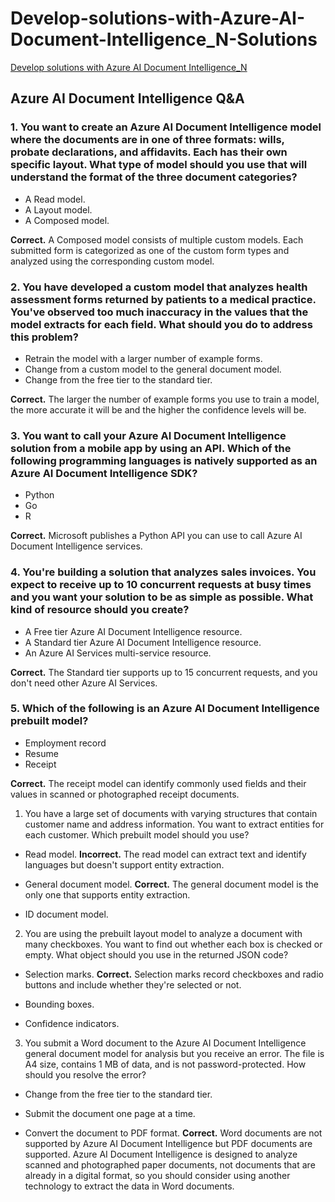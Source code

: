 # Develop-solutions-with-Azure-AI-Document-Intelligence_N-Solutions
<a href="https://learn.microsoft.com/en-us/training/challenges?id=56b0afce-3a58-4fb5-a3d0-79da518fd84c&WT.mc_id=cloudskillschallenge_56b0afce-3a58-4fb5-a3d0-79da518fd84c">Develop solutions with Azure AI Document Intelligence_N</a>

## Azure AI Document Intelligence Q&A

### 1. You want to create an Azure AI Document Intelligence model where the documents are in one of three formats: wills, probate declarations, and affidavits. Each has their own specific layout. What type of model should you use that will understand the format of the three document categories?

- A Read model.
- A Layout model.
- A Composed model.

**Correct.** A Composed model consists of multiple custom models. Each submitted form is categorized as one of the custom form types and analyzed using the corresponding custom model.

### 2. You have developed a custom model that analyzes health assessment forms returned by patients to a medical practice. You've observed too much inaccuracy in the values that the model extracts for each field. What should you do to address this problem?

- Retrain the model with a larger number of example forms.
- Change from a custom model to the general document model.
- Change from the free tier to the standard tier.

**Correct.** The larger the number of example forms you use to train a model, the more accurate it will be and the higher the confidence levels will be.

### 3. You want to call your Azure AI Document Intelligence solution from a mobile app by using an API. Which of the following programming languages is natively supported as an Azure AI Document Intelligence SDK?

- Python
- Go
- R

**Correct.** Microsoft publishes a Python API you can use to call Azure AI Document Intelligence services.

### 4. You're building a solution that analyzes sales invoices. You expect to receive up to 10 concurrent requests at busy times and you want your solution to be as simple as possible. What kind of resource should you create?

- A Free tier Azure AI Document Intelligence resource.
- A Standard tier Azure AI Document Intelligence resource.
- An Azure AI Services multi-service resource.

**Correct.** The Standard tier supports up to 15 concurrent requests, and you don't need other Azure AI Services.

### 5. Which of the following is an Azure AI Document Intelligence prebuilt model?

- Employment record
- Resume
- Receipt

**Correct.** The receipt model can identify commonly used fields and their values in scanned or photographed receipt documents.


1. You have a large set of documents with varying structures that contain customer name and address information. You want to extract entities for each customer. Which prebuilt model should you use? 

- Read model.
  **Incorrect.** The read model can extract text and identify languages but doesn't support entity extraction.

- General document model.
  **Correct.** The general document model is the only one that supports entity extraction.

- ID document model.

2. You are using the prebuilt layout model to analyze a document with many checkboxes. You want to find out whether each box is checked or empty. What object should you use in the returned JSON code? 

- Selection marks.
  **Correct.** Selection marks record checkboxes and radio buttons and include whether they're selected or not.

- Bounding boxes.

- Confidence indicators.

3. You submit a Word document to the Azure AI Document Intelligence general document model for analysis but you receive an error. The file is A4 size, contains 1 MB of data, and is not password-protected. How should you resolve the error? 

- Change from the free tier to the standard tier.

- Submit the document one page at a time.

- Convert the document to PDF format.
  **Correct.** Word documents are not supported by Azure AI Document Intelligence but PDF documents are supported. Azure AI Document Intelligence is designed to analyze scanned and photographed paper documents, not documents that are already in a digital format, so you should consider using another technology to extract the data in Word documents.



